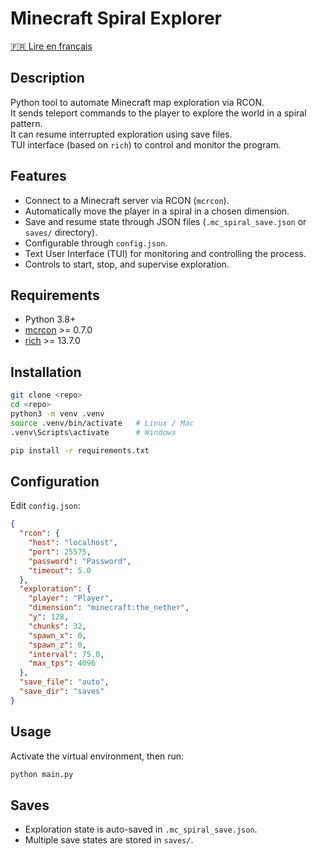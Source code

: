 # Minecraft Spiral Explorer

[🇫🇷 Lire en français](README-FR.md)

## Description
Python tool to automate Minecraft map exploration via RCON.  
It sends teleport commands to the player to explore the world in a spiral pattern.  
It can resume interrupted exploration using save files.  
TUI interface (based on `rich`) to control and monitor the program.

## Features
- Connect to a Minecraft server via RCON (`mcrcon`).
- Automatically move the player in a spiral in a chosen dimension.
- Save and resume state through JSON files (`.mc_spiral_save.json` or `saves/` directory).
- Configurable through `config.json`.
- Text User Interface (TUI) for monitoring and controlling the process.
- Controls to start, stop, and supervise exploration.

## Requirements
- Python 3.8+
- [mcrcon](https://pypi.org/project/mcrcon/) >= 0.7.0
- [rich](https://pypi.org/project/rich/) >= 13.7.0

## Installation
```bash
git clone <repo>
cd <repo>
python3 -m venv .venv
source .venv/bin/activate   # Linux / Mac
.venv\Scripts\activate      # Windows

pip install -r requirements.txt
```

## Configuration
Edit `config.json`:
```json
{
  "rcon": {
    "host": "localhost",
    "port": 25575,
    "password": "Password",
    "timeout": 5.0
  },
  "exploration": {
    "player": "Player",
    "dimension": "minecraft:the_nether",
    "y": 128,
    "chunks": 32,
    "spawn_x": 0,
    "spawn_z": 0,
    "interval": 75.0,
    "max_tps": 4096
  },
  "save_file": "auto",
  "save_dir": "saves"
}
```

## Usage
Activate the virtual environment, then run:
```bash
python main.py
```

## Saves
- Exploration state is auto-saved in `.mc_spiral_save.json`.
- Multiple save states are stored in `saves/`.
